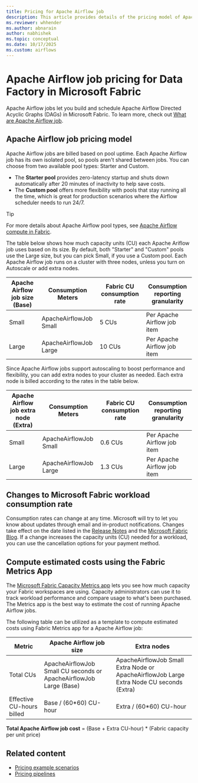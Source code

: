 ```yaml
---
title: Pricing for Apache Airflow job
description: This article provides details of the pricing model of Apache Airflow job for Data Factory in Microsoft Fabric.
ms.reviewer: whhender
ms.author: abnarain
author: nabhishek
ms.topic: conceptual
ms.date: 10/17/2025
ms.custom: airflows
---
```


# Apache Airflow job pricing for Data Factory in Microsoft Fabric

Apache Airflow jobs let you build and schedule Apache Airflow Directed Acyclic Graphs (DAGs) in Microsoft Fabric. To learn more, check out [What are Apache Airflow job](apache-airflow-jobs-concepts.md).

## Apache Airflow job pricing model

Apache Airflow jobs are billed based on pool uptime. Each Apache Airflow job has its own isolated pool, so pools aren't shared between jobs. You can choose from two available pool types: Starter and Custom.

- The **Starter pool** provides zero-latency startup and shuts down automatically after 20 minutes of inactivity to help save costs.
- The **Custom pool** offers more flexibility with pools that stay running all the time, which is great for production scenarios where the Airflow scheduler needs to run 24/7.

>[!TIP]
> For more details about Apache Airflow pool types, see [Apache Airflow compute in Fabric](apache-airflow-compute.md).

The table below shows how much capacity units (CU) each Apache Ariflow job uses based on its size. By default, both "Starter" and "Custom" pools use the Large size, but you can pick Small, if you use a Custom pool. Each Apache Airflow job runs on a cluster with three nodes, unless you turn on Autoscale or add extra nodes.

|Apache Airflow job  size (Base)  |Consumption Meters  |Fabric CU consumption rate  |Consumption reporting granularity      |
|---------|---------|---------|---------|
|Small     | ApacheAirflowJob Small | 5 CUs         | Per Apache Airflow job item |
|Large     | ApacheAirflowJob  Large | 10 CUs        | Per Apache Airflow job item |

Since Apache Airflow jobs support autoscaling to boost performance and flexibility, you can add extra nodes to your cluster as needed. Each extra node is billed according to the rates in the table below.


| Apache Airflow job extra node (Extra) | Consumption Meters | Fabric CU consumption rate | Consumption reporting granularity |
| ------------------------------------------ | ------------------ | -------------------------- | --------------------------------- |
| Small                                      | ApacheAirflowJob  Small | 0.6 CUs                    | Per Apache Airflow job item       |
| Large                                      | ApacheAirflowJob  Large | 1.3 CUs                    | Per Apache Airflow job item       |

## Changes to Microsoft Fabric workload consumption rate

Consumption rates can change at any time. Microsoft will try to let you know about updates through email and in-product notifications. Changes take effect on the date listed in the [Release Notes](https://aka.ms/fabricrm) and the [Microsoft Fabric Blog](https://blog.fabric.microsoft.com/blog/). If a change increases the capacity units (CU) needed for a workload, you can use the cancellation options for your payment method.

## Compute estimated costs using the Fabric Metrics App

The [Microsoft Fabric Capacity Metrics app](../enterprise/metrics-app.md) lets you see how much capacity your Fabric workspaces are using. Capacity administrators can use it to track workload performance and compare usage to what's been purchased. The Metrics app is the best way to estimate the cost of running Apache Airflow jobs. 


The following table can be utilized as a template to compute estimated costs using Fabric Metrics app for a Apache Airflow job:

|Metric  |Apache Airflow job size  | Extra nodes  |
|---------|---------|---------|
|Total CUs     | ApacheAirflowJob Small CU seconds or ApacheAirflowJob Large (Base) | ApacheAirflowJob Small Extra Node or ApacheAirflowJob Large Extra Node CU seconds (Extra) |
|Effective CU-hours billed      | Base / (60*60)  CU-hour | Extra / (60*60)  CU-hour |

**Total Apache Airflow job cost** = (Base + Extra CU-hour) * (Fabric capacity per unit price)

## Related content

- [Pricing example scenarios](pricing-overview.md#pricing-examples)
- [Pricing pipelines](pricing-pipelines.md)
